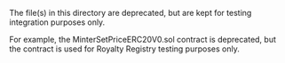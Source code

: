 The file(s) in this directory are deprecated, but are kept for testing integration purposes only.

For example, the MinterSetPriceERC20V0.sol contract is deprecated, but the contract is used for Royalty Registry testing purposes only.
